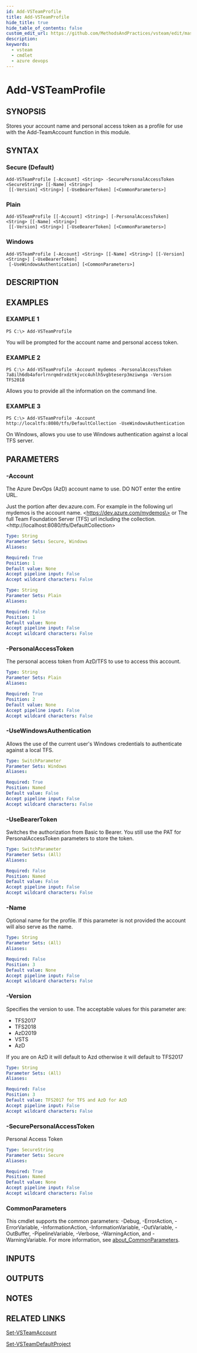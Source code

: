 ```yaml
---
id: Add-VSTeamProfile
title: Add-VSTeamProfile
hide_title: true
hide_table_of_contents: false
custom_edit_url: https://github.com/MethodsAndPractices/vsteam/edit/master/.docs/Add-VSTeamProfile.md
description: 
keywords:
  - vsteam
  - cmdlet
  - azure devops
---
```


# Add-VSTeamProfile

## SYNOPSIS
Stores your account name and personal access token as a profile for use with the Add-TeamAccount function in this module.

## SYNTAX

### Secure (Default)
```
Add-VSTeamProfile [-Account] <String> -SecurePersonalAccessToken <SecureString> [[-Name] <String>]
 [[-Version] <String>] [-UseBearerToken] [<CommonParameters>]
```

### Plain
```
Add-VSTeamProfile [[-Account] <String>] [-PersonalAccessToken] <String> [[-Name] <String>]
 [[-Version] <String>] [-UseBearerToken] [<CommonParameters>]
```

### Windows
```
Add-VSTeamProfile [-Account] <String> [[-Name] <String>] [[-Version] <String>] [-UseBearerToken]
 [-UseWindowsAuthentication] [<CommonParameters>]
```

## DESCRIPTION

## EXAMPLES

### EXAMPLE 1
```
PS C:\> Add-VSTeamProfile
```

You will be prompted for the account name and personal access token.

### EXAMPLE 2
```
PS C:\> Add-VSTeamProfile -Account mydemos -PersonalAccessToken 7a8ilh6db4aforlrnrqmdrxdztkjvcc4uhlh5vgbteserp3mziwnga -Version TFS2018
```

Allows you to provide all the information on the command line.

### EXAMPLE 3
```
PS C:\> Add-VSTeamProfile -Account http://localtfs:8080/tfs/DefaultCollection -UseWindowsAuthentication
```

On Windows, allows you use to use Windows authentication against a local TFS server.

## PARAMETERS

### -Account
The Azure DevOps (AzD) account name to use.
DO NOT enter the entire URL.

Just the portion after dev.azure.com.
For example in the following url mydemos is the account name.
\<https://dev.azure.com/mydemos\> or The full Team Foundation Server (TFS) url including the collection.
\<http://localhost:8080/tfs/DefaultCollection\>

```yaml
Type: String
Parameter Sets: Secure, Windows
Aliases:

Required: True
Position: 1
Default value: None
Accept pipeline input: False
Accept wildcard characters: False
```

```yaml
Type: String
Parameter Sets: Plain
Aliases:

Required: False
Position: 1
Default value: None
Accept pipeline input: False
Accept wildcard characters: False
```

### -PersonalAccessToken
The personal access token from AzD/TFS to use to access this account.

```yaml
Type: String
Parameter Sets: Plain
Aliases:

Required: True
Position: 2
Default value: None
Accept pipeline input: False
Accept wildcard characters: False
```

### -UseWindowsAuthentication
Allows the use of the current user's Windows credentials to authenticate against a local TFS.

```yaml
Type: SwitchParameter
Parameter Sets: Windows
Aliases:

Required: True
Position: Named
Default value: False
Accept pipeline input: False
Accept wildcard characters: False
```

### -UseBearerToken
Switches the authorization from Basic to Bearer. 
You still use the PAT for PersonalAccessToken parameters to store the token.

```yaml
Type: SwitchParameter
Parameter Sets: (All)
Aliases:

Required: False
Position: Named
Default value: False
Accept pipeline input: False
Accept wildcard characters: False
```

### -Name
Optional name for the profile.
If this parameter is not provided the account will also serve as the name.

```yaml
Type: String
Parameter Sets: (All)
Aliases:

Required: False
Position: 3
Default value: None
Accept pipeline input: False
Accept wildcard characters: False
```

### -Version
Specifies the version to use.
The acceptable values for this parameter are:

- TFS2017
- TFS2018
- AzD2019
- VSTS
- AzD

If you are on AzD it will default to Azd otherwise it will default to TFS2017

```yaml
Type: String
Parameter Sets: (All)
Aliases:

Required: False
Position: 3
Default value: TFS2017 for TFS and AzD for AzD
Accept pipeline input: False
Accept wildcard characters: False
```

### -SecurePersonalAccessToken
Personal Access Token

```yaml
Type: SecureString
Parameter Sets: Secure
Aliases:

Required: True
Position: Named
Default value: None
Accept pipeline input: False
Accept wildcard characters: False
```

### CommonParameters
This cmdlet supports the common parameters: -Debug, -ErrorAction, -ErrorVariable, -InformationAction, -InformationVariable, -OutVariable, -OutBuffer, -PipelineVariable, -Verbose, -WarningAction, and -WarningVariable. For more information, see [about_CommonParameters](http://go.microsoft.com/fwlink/?LinkID=113216).

## INPUTS

## OUTPUTS

## NOTES

## RELATED LINKS

[Set-VSTeamAccount]()

[Set-VSTeamDefaultProject]()


